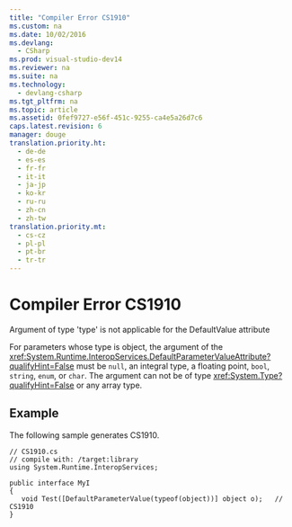 ```yaml
---
title: "Compiler Error CS1910"
ms.custom: na
ms.date: 10/02/2016
ms.devlang: 
  - CSharp
ms.prod: visual-studio-dev14
ms.reviewer: na
ms.suite: na
ms.technology: 
  - devlang-csharp
ms.tgt_pltfrm: na
ms.topic: article
ms.assetid: 0fef9727-e56f-451c-9255-ca4e5a26d7c6
caps.latest.revision: 6
manager: douge
translation.priority.ht: 
  - de-de
  - es-es
  - fr-fr
  - it-it
  - ja-jp
  - ko-kr
  - ru-ru
  - zh-cn
  - zh-tw
translation.priority.mt: 
  - cs-cz
  - pl-pl
  - pt-br
  - tr-tr
---
```

# Compiler Error CS1910
Argument of type 'type' is not applicable for the DefaultValue attribute  
  
 For parameters whose type is object, the argument of the <xref:System.Runtime.InteropServices.DefaultParameterValueAttribute?qualifyHint=False> must be `null`, an integral type, a floating point, `bool`, `string`, `enum`, or `char`. The argument can not be of type <xref:System.Type?qualifyHint=False> or any array type.  
  
## Example  
 The following sample generates CS1910.  
  
```  
// CS1910.cs  
// compile with: /target:library  
using System.Runtime.InteropServices;  
  
public interface MyI  
{  
   void Test([DefaultParameterValue(typeof(object))] object o);   // CS1910  
}  
```